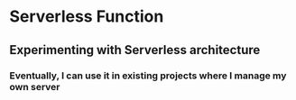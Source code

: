 # Serverless Function

## Experimenting with Serverless architecture

### Eventually, I can use it in existing projects where I manage my own server
